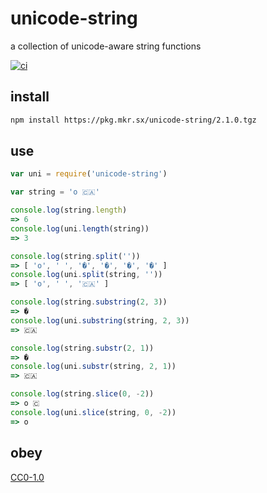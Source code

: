 # unicode-string
a collection of unicode-aware string functions

[![ci](https://travis-ci.org/michaelrhodes/unicode-string.svg?branch=master)](https://travis-ci.org/michaelrhodes/unicode-string)

## install
```sh
npm install https://pkg.mkr.sx/unicode-string/2.1.0.tgz
```

## use
```js
var uni = require('unicode-string')

var string = 'o 🇨🇦'

console.log(string.length)
=> 6
console.log(uni.length(string))
=> 3

console.log(string.split(''))
=> [ 'o', ' ', '�', '�', '�', '�' ]
console.log(uni.split(string, ''))
=> [ 'o', ' ', '🇨🇦' ]

console.log(string.substring(2, 3))
=> �
console.log(uni.substring(string, 2, 3))
=> 🇨🇦

console.log(string.substr(2, 1))
=> �
console.log(uni.substr(string, 2, 1))
=> 🇨🇦

console.log(string.slice(0, -2))
=> o 🇨
console.log(uni.slice(string, 0, -2))
=> o
```

## obey
[CC0-1.0](https://creativecommons.org/publicdomain/zero/1.0/)
